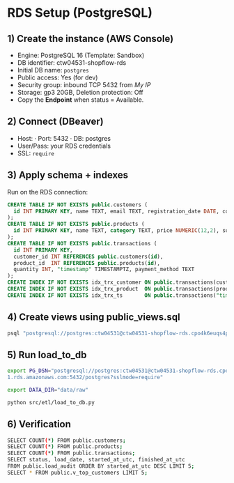 # RDS Setup (PostgreSQL)

## 1) Create the instance (AWS Console)
- Engine: PostgreSQL 16 (Template: Sandbox)
- DB identifier: ctw04531-shopflow-rds
- Initial DB name: `postgres`
- Public access: Yes (for dev)
- Security group: inbound TCP 5432 from *My IP*
- Storage: gp3 20GB, Deletion protection: Off
- Copy the **Endpoint** when status = Available.

## 2) Connect (DBeaver)
- Host: <RDS-ENDPOINT> · Port: 5432 · DB: postgres
- User/Pass: your RDS credentials
- SSL: `require`

## 3) Apply schema + indexes
Run on the RDS connection:
```sql
CREATE TABLE IF NOT EXISTS public.customers (
  id INT PRIMARY KEY, name TEXT, email TEXT, registration_date DATE, country TEXT
);
CREATE TABLE IF NOT EXISTS public.products (
  id INT PRIMARY KEY, name TEXT, category TEXT, price NUMERIC(12,2), supplier TEXT
);
CREATE TABLE IF NOT EXISTS public.transactions (
  id INT PRIMARY KEY,
  customer_id INT REFERENCES public.customers(id),
  product_id  INT REFERENCES public.products(id),
  quantity INT, "timestamp" TIMESTAMPTZ, payment_method TEXT
);
CREATE INDEX IF NOT EXISTS idx_trx_customer ON public.transactions(customer_id);
CREATE INDEX IF NOT EXISTS idx_trx_product  ON public.transactions(product_id);
CREATE INDEX IF NOT EXISTS idx_trx_ts       ON public.transactions("timestamp");
```

## 4) Create views using public_views.sql

```bash
psql "postgresql://postgres:ctw04531@ctw04531-shopflow-rds.cpo4k6euqs4p.eu-central-1.rds.amazonaws.com:5432/postgres" -f sql/analytics/public_views.sql
```

## 5) Run load_to_db

```bash
export PG_DSN="postgresql://postgres:ctw04531@ctw04531-shopflow-rds.cpo4k6euqs4p.eu-central-
1.rds.amazonaws.com:5432/postgres?sslmode=require"

export DATA_DIR="data/raw"

python src/etl/load_to_db.py
```

## 6) Verification

```bash
SELECT COUNT(*) FROM public.customers;
SELECT COUNT(*) FROM public.products;
SELECT COUNT(*) FROM public.transactions;
SELECT status, load_date, started_at_utc, finished_at_utc
FROM public.load_audit ORDER BY started_at_utc DESC LIMIT 5;
SELECT * FROM public.v_top_customers LIMIT 5;
```